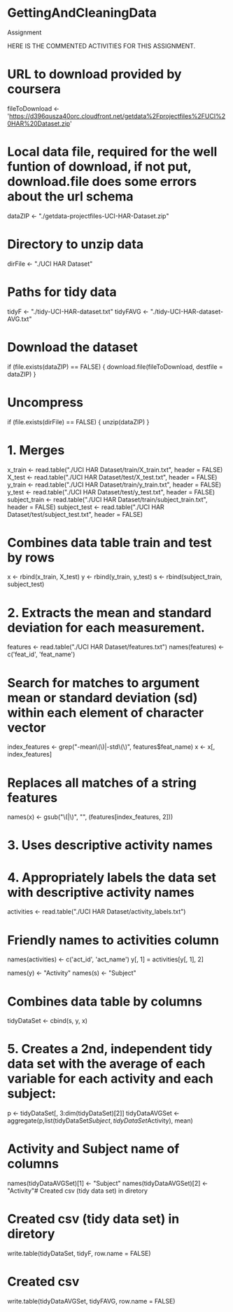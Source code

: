 # GettingAndCleaningData
Assignment


HERE IS THE COMMENTED ACTIVITIES FOR THIS ASSIGNMENT. 



# URL to download provided by coursera
  fileToDownload <- 'https://d396qusza40orc.cloudfront.net/getdata%2Fprojectfiles%2FUCI%20HAR%20Dataset.zip'
  
# Local data file, required for the well funtion of download, if not put, download.file does some errors about the url schema
  dataZIP <- "./getdata-projectfiles-UCI-HAR-Dataset.zip"
  
# Directory to unzip data
  dirFile <- "./UCI HAR Dataset"
  
# Paths for tidy data
  tidyF <- "./tidy-UCI-HAR-dataset.txt"
  tidyFAVG <- "./tidy-UCI-HAR-dataset-AVG.txt"


# Download the dataset 
  if (file.exists(dataZIP) == FALSE) {
      download.file(fileToDownload, destfile = dataZIP)
    }
  

# Uncompress 
  if (file.exists(dirFile) == FALSE) {
    unzip(dataZIP)
  }

# 1. Merges 

  x_train <- read.table("./UCI HAR Dataset/train/X_train.txt", header = FALSE)
  X_test <- read.table("./UCI HAR Dataset/test/X_test.txt", header = FALSE)
  y_train <- read.table("./UCI HAR Dataset/train/y_train.txt", header = FALSE)
  y_test <- read.table("./UCI HAR Dataset/test/y_test.txt", header = FALSE)
  subject_train <- read.table("./UCI HAR Dataset/train/subject_train.txt", header = FALSE)
  subject_test <- read.table("./UCI HAR Dataset/test/subject_test.txt", header = FALSE)

# Combines data table train and test by rows
  x <- rbind(x_train, X_test)
  y <- rbind(y_train, y_test)
  s <- rbind(subject_train, subject_test)


# 2. Extracts the mean and standard deviation for each measurement.

  features <- read.table("./UCI HAR Dataset/features.txt")
  names(features) <- c('feat_id', 'feat_name')
# Search for matches to argument mean or standard deviation (sd)  within each element of character vector
  index_features <- grep("-mean\\(\\)|-std\\(\\)", features$feat_name) 
  x <- x[, index_features] 
# Replaces all matches of a string features 
  names(x) <- gsub("\\(|\\)", "", (features[index_features, 2]))

# 3. Uses descriptive activity names 
# 4. Appropriately labels the data set with descriptive activity names

  activities <- read.table("./UCI HAR Dataset/activity_labels.txt")
# Friendly names to activities column
  names(activities) <- c('act_id', 'act_name')
  y[, 1] = activities[y[, 1], 2]

  names(y) <- "Activity"
  names(s) <- "Subject"

# Combines data table by columns
  tidyDataSet <- cbind(s, y, x)


#  5. Creates a 2nd, independent tidy data set with the average of each variable for each activity and each subject:
  p <- tidyDataSet[, 3:dim(tidyDataSet)[2]] 
  tidyDataAVGSet <- aggregate(p,list(tidyDataSet$Subject, tidyDataSet$Activity), mean)
  
# Activity and Subject name of columns 
  names(tidyDataAVGSet)[1] <- "Subject"
  names(tidyDataAVGSet)[2] <- "Activity"# Created csv (tidy data set) in diretory


# Created csv (tidy data set) in diretory
  write.table(tidyDataSet, tidyF, row.name = FALSE)
  # Created csv 
  write.table(tidyDataAVGSet, tidyFAVG, row.name = FALSE)



